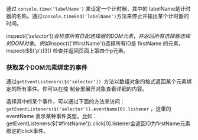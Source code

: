通过 `console.time('labelName')` 来设定一个计时器，其中的 labelName是计时器的名称。通过`console.timeEnd('labelName')`方法来停止并输出某个计时器的时间。

inspect($('selector')) 会检查所有匹配选择器的DOM元素，并返回所有选择器选择的DOM对象。例如inspect($('#firstName'))选择所有ID是 firstName 的元素，inspect($$('p')[3]) 检查并返回页面上第四个p元素。

### 获取某个DOM元素绑定的事件
通过`getEventListeners($('selector')) `方法以数组对象的格式返回某个元素绑定的所有事件。你可以在控 制台里展开对象查看详细的内容。


选择其中的某个事件，可以通过下面的方法来访问：`getEventListeners($('selector')).eventName[0].listener` ，这里的 eventName 表示某种事件类型。比如： getEventListeners($('#firstName')).click[0].listener会返回ID为firstName元素绑定的click事件。


